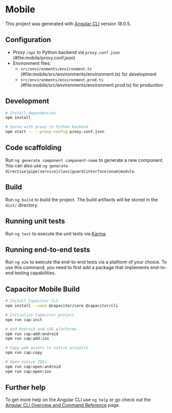 # Mobile

This project was generated with [Angular CLI](https://github.com/angular/angular-cli) version 18.0.5.

## Configuration

- Proxy `/api` to Python backend via `proxy.conf.json` (#file:mobile/proxy.conf.json)
- Environment files:
  - `src/environments/environment.ts` (#file:mobile/src/environments/environment.ts) for development
  - `src/environments/environment.prod.ts` (#file:mobile/src/environments/environment.prod.ts) for production

## Development

```bash
# Install dependencies
npm install

# Serve with proxy to Python backend
npm start -- --proxy-config proxy.conf.json
```

## Code scaffolding

Run `ng generate component component-name` to generate a new component. You can also use `ng generate directive|pipe|service|class|guard|interface|enum|module`.

## Build

Run `ng build` to build the project. The build artifacts will be stored in the `dist/` directory.

## Running unit tests

Run `ng test` to execute the unit tests via [Karma](https://karma-runner.github.io).

## Running end-to-end tests

Run `ng e2e` to execute the end-to-end tests via a platform of your choice. To use this command, you need to first add a package that implements end-to-end testing capabilities.

## Capacitor Mobile Build

```bash
# Install Capacitor CLI
npm install --save @capacitor/core @capacitor/cli

# Initialize Capacitor project
npm run cap:init

# Add Android and iOS platforms
npm run cap:add:android
npm run cap:add:ios

# Copy web assets to native projects
npm run cap:copy

# Open native IDEs
npm run cap:open:android
npm run cap:open:ios
```

## Further help

To get more help on the Angular CLI use `ng help` or go check out the [Angular CLI Overview and Command Reference](https://angular.dev/tools/cli) page.

